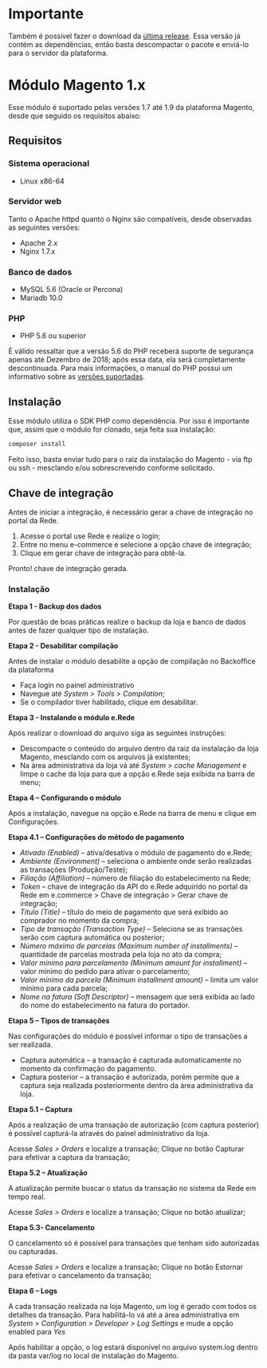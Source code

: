 # Importante

Também é possível fazer o download da [última release](https://github.com/DevelopersRede/magento1/releases/latest/download/magento.zip). Essa versão já contém as dependências, então basta descompactar o pacote e enviá-lo para o servidor da plataforma.

# Módulo Magento 1.x

Esse módulo é suportado pelas versões 1.7 até 1.9 da plataforma Magento, desde que seguido os requisitos abaixo:

## Requisitos

### Sistema operacional

* Linux x86-64

### Servidor web

Tanto o Apache httpd quanto o Nginx são compatíveis, desde observadas as seguintes versões:

* Apache 2.x
* Nginx 1.7.x

### Banco de dados

* MySQL 5.6 (Oracle or Percona)
* Mariadb 10.0

### PHP

* PHP 5.6 ou superior

É válido ressaltar que a versão 5.6 do PHP receberá suporte de segurança apenas até Dezembro de 2018; após essa data,
ela será completamente descontinuada. Para mais informações, o manual do PHP possui um informativo sobre as [versões suportadas](http://php.net/supported-versions.php).

## Instalação

Esse módulo utiliza o SDK PHP como dependência. Por isso é importante que, assim que o módulo for clonado, seja feita sua instalação:

```bash
composer install
```

Feito isso, basta enviar tudo para o raiz da instalação do Magento - via ftp ou ssh - mesclando e/ou sobrescrevendo conforme solicitado.


## Chave de integração
Antes de iniciar a integração, é necessário gerar a chave de integração no portal da Rede.

1.	Acesse o portal use Rede e realize o login;
2.	Entre no menu e-commerce e selecione a opção chave de integração;
3.	Clique em gerar chave de integração para obtê-la.

Pronto! chave de integração gerada.

### Instalação

**Etapa 1 - Backup dos dados**

Por questão de boas práticas realize o backup da loja e banco de dados antes de fazer qualquer tipo de instalação.

**Etapa 2 - Desabilitar compilação**

Antes de instalar o módulo desabilite a opção de compilação no Backoffice da plataforma

* Faça login no painel administrativo
* Navegue até _System > Tools > Compilation_;
* Se o compilador tiver habilitado, clique em desabilitar.

**Etapa 3 - Instalando o módulo e.Rede**

Após realizar o download do arquivo siga as seguintes instruções:

* Descompacte o conteúdo do arquivo dentro da raiz da instalação da loja Magento, mesclando com os arquivos já existentes;
* Na área administrativa da loja vá até _System > cache Management_ e limpe o cache da loja para que a opção e.Rede seja exibida na barra de menu;

**Etapa 4 – Configurando o módulo**

Após a instalação, navegue na opção e.Rede na barra de menu e clique em Configurações.

**Etapa 4.1 – Configurações do método de pagamento**

* _Ativado (Enabled)_ – ativa/desativa o módulo de pagamento do e.Rede;
* _Ambiente (Environment)_ – seleciona o ambiente onde serão realizadas as transações (Produção/Teste);
* _Filiação (Affiliation)_ – número de filiação do estabelecimento na Rede;
* _Token_ – chave de integração da API do e.Rede adquirido no portal da Rede em e.commerce > Chave de integração > Gerar chave de integração;
* _Título (Title)_ – título do meio de pagamento que será exibido ao comprador no momento da compra;
* _Tipo de transação (Transaction Type)_ – Seleciona se as transações serão com captura automática ou posterior;
* _Número máximo de parcelas (Maximum number of installments)_ – quantidade de parcelas mostrada pela loja no ato da compra;
* _Valor mínimo para parcelamento (Minimum amount for installment)_ – valor mínimo do pedido para ativar o parcelamento;
* _Valor mínimo da parcela (Minimum installment amount)_ – limita um valor mínimo para cada parcela;
* _Nome na fatura (Soft Descriptor)_ – mensagem que será exibida ao lado do nome do estabelecimento na fatura do portador.

**Etapa 5 – Tipos de transações**

Nas configurações do módulo é possível informar o tipo de transações a ser realizada.

* Captura automática – a transação é capturada automaticamente no momento da confirmação do pagamento.
* Captura posterior – a transação é autorizada, porém permite que a captura seja realizada posteriormente dentro da área administrativa da loja.

**Etapa 5.1 – Captura**

Após a realização de uma transação de autorização (com captura posterior) é possível capturá-la através do painel administrativo da loja.

Acesse _Sales > Orders_ e localize a transação;
Clique no botão Capturar para efetivar a captura da transação;

**Etapa 5.2 – Atualização**

A atualização permite buscar o status da transação no sistema da Rede em tempo real.

Acesse _Sales > Orders_ e localize a transação;
Clique no botão atualizar;

**Etapa 5.3- Cancelamento**

O cancelamento só é possível para transações que tenham sido autorizadas ou capturadas.

Acesse _Sales > Orders_ e localize a transação;
Clique no botão Estornar para efetivar o cancelamento da transação;

**Etapa 6 – Logs**

A cada transação realizada na loja Magento, um log é gerado com todos os detalhes da transação. Para habilitá-lo vá até a área administrativa em _System > Configuration > Developer > Log Settings_ e mude a opção enabled para _Yes_

Após habilitar a opção, o log estará disponível no arquivo system.log dentro da pasta var/log no local de instalação do Magento.

